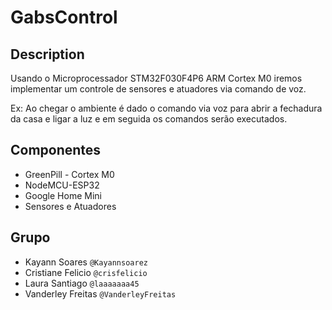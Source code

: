 # GabsControl

## Description
Usando o Microprocessador STM32F030F4P6 ARM Cortex M0 iremos implementar um controle de sensores e atuadores via comando de voz. 

Ex: Ao chegar o ambiente é dado o comando via voz para abrir a fechadura da casa e ligar a luz e em seguida os comandos serão executados.

## Componentes
* GreenPill - Cortex M0
* NodeMCU-ESP32 
* Google Home Mini
* Sensores e Atuadores

## Grupo
* Kayann Soares `@Kayannsoarez`
* Cristiane Felicio `@crisfelicio`
* Laura Santiago `@laaaaaaa45`
* Vanderley Freitas `@VanderleyFreitas`
